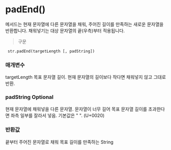 # padEnd() 

메서드는 현재 문자열에 다른 문자열을 채워, 주어진 길이를 만족하는 새로운 문자열을 반환합니다. 채워넣기는 대상 문자열의 끝(우측)부터 적용됩니다.

> 구문

     str.padEnd(targetLength [, padString])

     
### 매개변수
targetLength
목표 문자열 길이. 현재 문자열의 길이보다 작다면 채워넣지 않고 그대로 반환.
### padString Optional
현재 문자열에 채워넣을 다른 문자열. 문자열이 너무 길어 목표 문자열 길이를 초과한다면 좌측 일부를 잘라서 넣음. 기본값은 " ". (U+0020)
### 반환값
끝부터 주어진 문자열로 채워 목표 길이를 만족하는 String